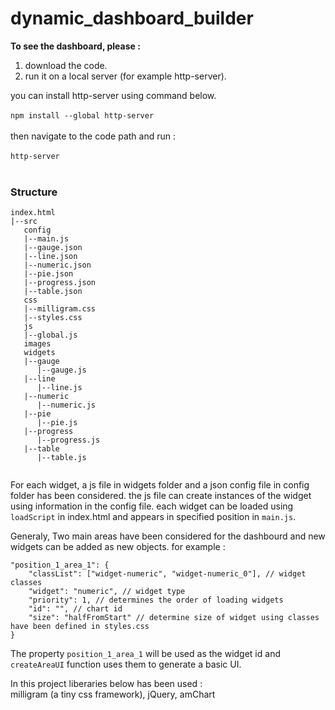 # dynamic_dashboard_builder

**To see the dashboard, please :**

1. download the code. <br />
2. run it on a local server (for example http-server). <br />

you can install http-server using command below. <br /><br />
```npm install --global http-server ``` <br /><br />
then navigate to the code path and run : <br /><br />
```http-server ``` <br /><br />

### Structure

```
index.html
|--src
   config
   |--main.js
   |--gauge.json
   |--line.json
   |--numeric.json
   |--pie.json
   |--progress.json
   |--table.json
   css
   |--milligram.css
   |--styles.css
   js
   |--global.js
   images
   widgets
   |--gauge
      |--gauge.js
   |--line
      |--line.js
   |--numeric
      |--numeric.js
   |--pie
      |--pie.js
   |--progress
      |--progress.js
   |--table
      |--table.js
   
```

For each widget, a js file in widgets folder and a json config file in config folder has been considered. the js file can create instances of the widget using information in the config file. each widget can be loaded using `loadScript` in index.html and appears in specified position in `main.js`.

Generaly, Two main areas have been considered for the dashbourd and new widgets can be added as new objects. for example :

```
"position_1_area_1": {
    "classList": ["widget-numeric", "widget-numeric_0"], // widget classes
    "widget": "numeric", // widget type
    "priority": 1, // determines the order of loading widgets
    "id": "", // chart id 
    "size": "halfFromStart" // determine size of widget using classes have been defined in styles.css
}
```

The property `position_1_area_1` will be used as the widget id and `createAreaUI` function uses them to generate a basic UI.

In this project liberaries below has been used : <br >
milligram (a tiny css framework), jQuery, amChart
